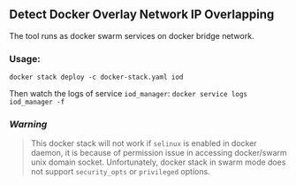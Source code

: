 ## Detect Docker Overlay Network IP Overlapping

The tool runs as docker swarm services on docker bridge network.

### Usage:
`docker stack deploy -c docker-stack.yaml iod`

Then watch the logs of service `iod_manager`:
`docker service logs iod_manager -f`

### _Warning_
>This docker stack will not work if `selinux` is enabled in docker daemon, it is because of permission issue in accessing docker/swarm unix domain socket.
Unfortunately, docker stack in swarm mode does not support `security_opts` or `privileged` options.
